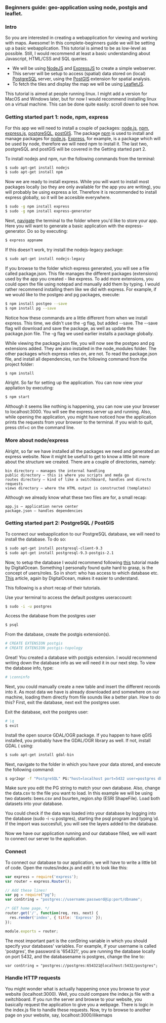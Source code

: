 ### Beginners guide: geo-application using node, postgis and leaflet.

### Intro
So you are interested in creating a webapplication for viewing and working with maps. Awesome! In this complete-beginners guide we will be setting up a basic webapplication. This tutorial is aimed to be as low-level as possible. Still, I would recommend at least a basic understanding about Javascript, HTML/CSS and SQL queries.

- We will be using [NodeJS]() and [ExpressJS]() to create a simple webserver.
- This server will be setup to access (spatial) data stored on (local) [PostgreSQL]() server, using the [PostGIS]() extension for spatial analysis. 
- To fetch the tiles and display the map we will be using [LeafletJS]().

This tutorial is aimed at people running linux. I might add a version for MacOS and Windows later, but for now I would recommend installing linux on a virtual machine. This can be done quite easily: scroll down to see how. 

### Getting started part 1: node, npm, express
For this app we will need to install a couple of packages: [node.js](), [npm](), [express.js](), [postgreSQL](), [postGIS](). The package [npm]() is used to install and manage packages for [node.js](). [Express](), for example, is a package which will be used by node, therefore we will need npm to install it. The last two, postgreSQL and postGIS will be covered in the Getting started part 2. 

To install nodejs and npm, run the following commands from the terminal:

```sh
$ sudo apt-get install nodejs
$ sudo apt-get install npm
```

Now we are ready to install express. While you will want to install most packages locally (so they are only available for the app you are writing), you will probably be using express a lot. Therefore it is recommended to install express globally, so it will be accesible everywhere. 

```sh
$ sudo -g npm install express
$ sudo -g npm install express-generator
```
Next, [navigate](http://linuxcommand.org/lts0020.php) the terminal to the folder where you'd like to store your app. Here you will want to generate a basic application with the express-generator. Do so by executing:
```sh
$ express appname
``` 
If this doesn't work, try install the nodejs-legacy package:
```sh
$ sudo apt-get install nodejs-legacy
``` 
If you browse to the folder which express generated, you will see a file called package.json. This file manages the different packages (extensions) used by the app you created - like express. To add more extensions, you could open the file using notepad and manually add them by typing. I would rather recommend installing them like we did with express. For example, if we would like to the postgeo and pg packages, execute:

```sh
$ npm install postgeo --save 
$ npm install pg --save
``` 
Notice how these commands are a little different from when we install express. This time, we didn't use the -g flag, but added --save. The --save flag will download and save the package, as well as update the package.json file. The -g flag we used earlier installs a package globally.

While viewing the package.json file, you will now see the postgeo and pg extensions added. They are also installed in the node_modules folder. The other packages which express relies on, are not. To read the package.json file, and install all dependencies, run the following command from the project folder:
```sh
$ npm install
``` 
Alright. So far for setting up the application. You can now view your appliation by executing:
```sh
$ npm start
``` 
Although it seems like nothing is happening, you can now use your browser to localhost:3000. You will see the express server up and running. Also, while opening the application, you might have noticed how the application prints the requests from your browser to the terminal. If you wish to quit, press ctrl+c on the command line. 

### More about node/express
Alright, so far we have installed all the packages we need and generated an express website. Now it might be usefull to get to know a little bit more about the structure we created. There are a couple of directories, namely:

    bin directory – manages the internal handling
    public directory – this is where you scripts and meda go
    routes directory – kind of like a switchboard, handles and directs requests
    views directory – where the HTML output is constructed (templates)

Although we already know what these two files are for, a small recap:

    app.js – application nerve center
    package.json – handles dependencies

### Getting started part 2: PostgreSQL / PostGIS

To connect our webapplication to our PostgreSQL database, we will need to install the database. To do so:

```sh 
$ sudo apt-get install postgresql-client-9.3
$ sudo apt-get install postgresql-9.3-postgis-2.1
```
Now, to setup the database I would recommend following [this](https://www.digitalocean.com/community/tutorials/how-to-install-and-use-postgresql-on-ubuntu-14-04) tutorial made by DigitalOcean. Something I personally found quite hard to grasp, is the concept of users/roles. So in short: who has access to which database etc. [This](https://www.digitalocean.com/community/tutorials/how-to-use-roles-and-manage-grant-permissions-in-postgresql-on-a-vps--2) article, again by DigitalOcean, makes it easier to understand.  

This following is a short recap of their tutorials.

Use your terminal to access the default postgres useraccount:
```sh
$ sudo -i -u postgres
```
Access the database from the postgres user
```sh
$ psql
```
From the database, create the postgis extension(s).
```sh
# CREATE EXTENSION postgis
# CREATE EXTENSION postgis-topology
```
Great! You created a database with postgis extension. I would recommend writing down the database info as we will need it in our next step. To view the database info, type:

```sh
# \conninfo
``` 

Next, you could manually create a new table and insert the different records into it. As most data we have is already downloaded and somewhere on our machine, loading them directly from file sounds like a better plan. How to do this? First, exit the database, next exit the postgres user. 

Exit the database, exit the postgres user:
```sh
# \q
$ exit
```
Install the open source GDAL/OGR package. If you happen to have qGIS installed, you probably have the GDAL/OGR library as well. If not, install GDAL ( using:
```sh
$ sudo apt-get install gdal-bin
```
Next, navigate to the folder in which you have your data stored, and execute the following command:

```sh
$ ogr2ogr -f "PostgreSQL" PG:"host=localhost port=5432 user=postgres dbname=postgres password=5432" data.csv  
```
Make sure you edit the PG string to match your own database. Also, change the data.csv to the file you want to load. In this example we will be using two datasets: bees.csv and buurten_region.shp (ESRI ShapeFile). Load both datasets into your database.

You could check if the data was loaded into your database by logging into the database (sudo -i -u postgres), starting the psql program and typing \d. If the import was succesfull, you will see the layers added to the database.

Now we have our application running and our database filled, we will want to connect our server to the application.

### Connect 
To connect our database to our application, we will have to write a little bit of code. Open the routes/index.js and edit it to look like this:

```js
var express = require('express');
var router = express.Router();

// Add these lines!
var pg = require("pg");
var conString = "postgres://username:password@ip:port/dbname";

/* GET home page. */
router.get('/', function(req, res, next) {
  res.render('index', { title: 'Express' });
});

module.exports = router;
``` 
The most important part is the conString variable in which you should specify your databases' variables. For example, if your username is called 'postgres', the password is '654321', you are running the database locally on port 5432, and the databasename is postgres, change the line to:
```
var conString = "postgres://postgres:654321@localhost:5432/postgres";
```

### Handle HTTP requests

You might wonder what is actually happening once you browse to your website (localhost:3000). Well, you could compare the index.js file with a switchboard. If you run the server and browse to your website, you basically request the application to give you a webpage. There is logic in the index.js file to handle these requests. Now, try to browse to another page on your website, say, localhost:3000/ilikemaps 


